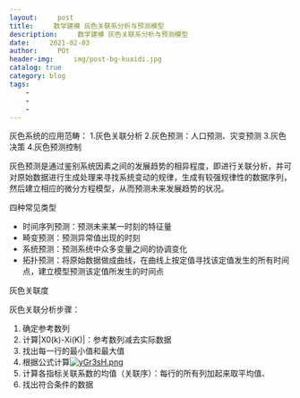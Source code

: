 ```yaml
---  
layout:     post
title:     数学建模 灰色关联系分析与预测模型
description:     数学建模 灰色关联系分析与预测模型
date:     2021-02-03
author:     POt
header-img:     img/post-bg-kuaidi.jpg
catalog: true
category: blog
tags:     
    -   
    -   
    -   
---  
```


灰色系统的应用范畴：
1.灰色关联分析
2.灰色预测：人口预测、灾变预测
3.灰色决策
4.灰色预测控制

灰色预测是通过鉴别系统因素之间的发展趋势的相异程度，即进行关联分析，并可对原始数据进行生成处理来寻找系统变动的规律，生成有较强规律性的数据序列，然后建立相应的微分方程模型，从而预测未来发展趋势的状况。

四种常见类型
* 时间序列预测：预测未来某一时刻的特征量
* 畸变预测：预测异常值出现的时刻
* 系统预测：预测系统中众多变量之间的协调变化
* 拓扑预测：将原始数据做成曲线，在曲线上按定值寻找该定值发生的所有时间点，建立模型预测该定值所发生的时间点

灰色关联度

灰色关联分析步骤：
1. 确定参考数列
2. 计算|X0(k)-Xi(K)|：参考数列减去实际数据
3. 找出每一行的最小值和最大值
4. 根据公式计算[![yGr3sH.png](https://s3.ax1x.com/2021/02/05/yGr3sH.png)](https://imgchr.com/i/yGr3sH)
5. 计算各指标关联系数的均值（关联序）：每行的所有列加起来取平均值、
6. 找出符合条件的数据